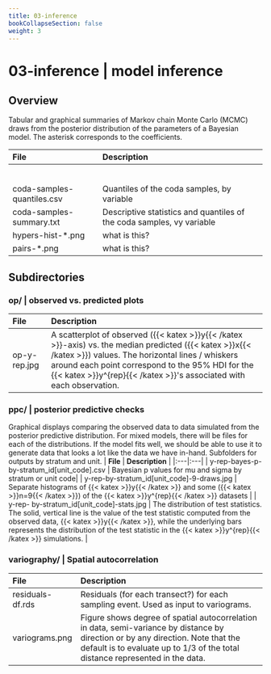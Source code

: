 ```yaml
---
title: 03-inference
bookCollapseSection: false
weight: 3
---
```


# 03-inference | model inference

## Overview

Tabular and graphical summaries of Markov chain Monte Carlo (MCMC) draws from the posterior distribution of the parameters of a Bayesian model. The asterisk corresponds to the coefficients.  

| __File__ | __Description__ |
|:---|:---|
|  |  |
|  |  |
|  |  |
|  |  |
|  |  |
|  |  |
| coda-samples-quantiles.csv | Quantiles of the coda samples, by variable  |
| coda-samples-summary.txt | Descriptive statistics and quantiles of the coda samples, vy variable |
| hypers-hist-*.png | what is this?  |
| pairs-*.png | what is this?  |

## Subdirectories

### op/ | observed vs. predicted plots

| __File__ | __Description__ |
|:---|:---|
| op-y-rep.jpg | A scatterplot of observed ({{< katex >}}y{{< /katex >}}-axis) vs. the median predicted ({{< katex >}}x{{< /katex >}}) values. The horizontal lines / whiskers around each point correspond to the 95% HDI for the {{< katex >}}y^{rep}{{< /katex >}}'s associated with each observation. |

### ppc/ | posterior predictive checks
Graphical displays comparing the observed data to data simulated from the posterior predictive distribution. For mixed models, there will be files for each of the distributions. If the model fits well, we should be able to use it to generate data that looks a lot like the data we have in-hand.
Subfolders for outputs by stratum and unit.
| __File__ | __Description__ |
|:---|:---|
| y-rep-bayes-p-by-stratum_id[unit_code].csv |  Bayesian p values for mu and sigma by stratum or unit code|
| y-rep-by-stratum_id[unit_code]-9-draws.jpg | Separate histograms of {{< katex >}}y{{< /katex >}} and some ({{< katex >}}n=9{{< /katex >}}) of the {{< katex >}}y^{rep}{{< /katex >}} datasets |
| y-rep- by-stratum_id[unit_code]-stats.jpg | The distribution of test statistics. The solid, vertical line is the value of the test statistic computed from the observed data, {{< katex >}}y{{< /katex >}}, while the underlying bars represents the distribution of the test statistic in the {{< katex >}}y^{rep}{{< /katex >}} simulations. |

### variography/ | Spatial autocorrelation
 
| __File__ | __Description__ |
|:---|:---|
| residuals-df.rds | Residuals (for each transect?) for each sampling event. Used as input to variograms. |
| variograms.png | Figure shows degree of spatial autocorrelation in data, semi-variance by distance by direction or by any direction. Note that the default is to evaluate up to 1/3 of the total distance represented in the data.  |
